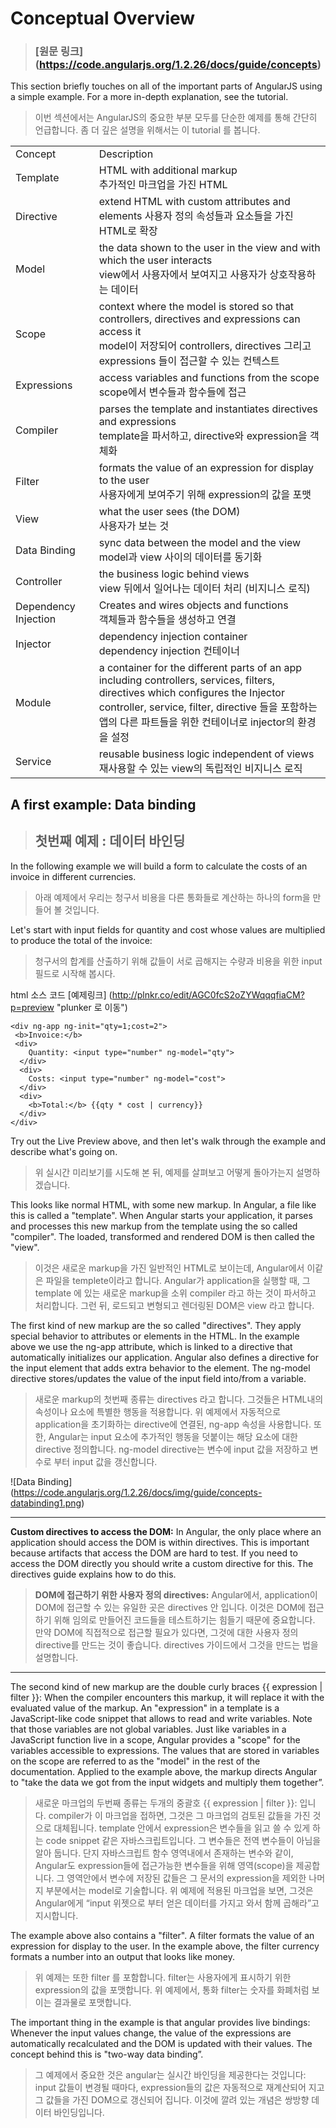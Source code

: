 
# Conceptual Overview 
> ### [원문 링크] (https://code.angularjs.org/1.2.26/docs/guide/concepts)

This section briefly touches on all of the important parts of AngularJS using a simple example. For a more in-depth explanation, see the tutorial.

> 이번 섹션에서는 AngularJS의 중요한 부분 모두를 단순한 예제를 통해 간단히 언급합니다. 좀 더 깊은 설명을 위해서는 이 tutorial 를 봅니다.

<table>
  <tr>
    <td>Concept</td>
    <td>Description</td>
  </tr>
  <tr>
    <td>Template</td>
    <td>HTML with additional markup<br>추가적인 마크업을 가진 HTML</td>
  </tr>
  <tr>
    <td>Directive</td>
    <td>extend HTML with custom attributes and elements
    사용자 정의 속성들과 요소들을 가진 HTML로 확장</td>
  </tr>
  <tr>
    <td>Model</td>
    <td>the data shown to the user in the view and with which the user interacts<br>view에서 사용자에서 보여지고 사용자가 상호작용하는 데이터 </td>
  </tr>
  <tr>
    <td>Scope</td>
    <td>context where the model is stored so that controllers, directives and expressions can access it<br>
    model이 저장되어 controllers, directives 그리고 expressions 들이 접근할 수 있는 컨텍스트</td>
  </tr>
  <tr>
    <td>Expressions</td>
    <td>access variables and functions from the scope<br>
    scope에서 변수들과 함수들에 접근</td>
  </tr>
  <tr>
    <td>Compiler</td>
    <td>parses the template and instantiates directives and expressions<br>
    template을 파서하고, directive와 expression을 객체화</td>
  </tr>
  <tr>
    <td>Filter</td>
    <td>formats the value of an expression for display to the user<br>
    사용자에게 보여주기 위해 expression의 값을 포맷</td>
  </tr>
  <tr>
    <td>View</td>
    <td>what the user sees (the DOM)<br>사용자가 보는 것</td>
  </tr>
  <tr>
    <td>Data Binding</td>
    <td>sync data between the model and the view<br>
    model과 view 사이의 데이터를 동기화</td>
  </tr>
  <tr>
    <td>Controller</td>
    <td>the business logic behind views<br>
    view 뒤에서 일어나는 데이터 처리 (비지니스 로직)</td>
  </tr>
  <tr>
    <td>Dependency Injection</td>
    <td>Creates and wires objects and functions<br>
    객체들과 함수들을 생성하고 연결</td>
  </tr>
  <tr>
    <td>Injector</td>
    <td>dependency injection container<br>
    dependency injection 컨테이너</td>
  </tr>
  <tr>
    <td>Module</td>
    <td>a container for the different parts of an app including controllers, services, filters, directives which configures the Injector<br>
    controller, service, filter, directive 들을 포함하는 앱의 다른 파트들을 위한 컨테이너로 injector의 환경을 설정</td>
  </tr>
  <tr>
    <td>Service</td>
    <td>reusable business logic independent of views<br>
    재사용할 수 있는 view의 독립적인 비지니스 로직</td>
  </tr>
</table>
	
## A first example: Data binding
> ## 첫번째 예제 : 데이터 바인딩

In the following example we will build a form to calculate the costs of an invoice in different currencies.<br>
> 아래 예제에서 우리는 청구서 비용을 다른 통화들로 계산하는 하나의 form을 만들어 볼 것입니다.

Let's start with input fields for quantity and cost whose values are multiplied to produce the total of the invoice:<br>
> 청구서의 합계를 산출하기 위해 값들이 서로 곱해지는 수량과 비용을 위한 input 필드로 시작해 봅시다.

html 소스 코드 [예제링크] (http://plnkr.co/edit/AGC0fcS2oZYWqqqfiaCM?p=preview "plunker 로 이동")


    <div ng-app ng-init="qty=1;cost=2">
     <b>Invoice:</b>
     <div>
        Quantity: <input type="number" ng-model="qty">
      </div>
      <div>
        Costs: <input type="number" ng-model="cost">
      </div>
      <div>
        <b>Total:</b> {{qty * cost | currency}}
      </div>
    </div>

Try out the Live Preview above, and then let's walk through the example and describe what's going on.
> 위 실시간 미리보기를 시도해 본 뒤, 예제를 살펴보고 어떻게 돌아가는지 설명하겠습니다.

This looks like normal HTML, with some new markup. In Angular, a file like this is called a "template". When Angular starts your application, it parses and processes this new markup from the template using the so called "compiler". The loaded, transformed and rendered DOM is then called the "view".

> 이것은 새로운 markup을 가진 일반적인 HTML로 보이는데, Angular에서 이같은 파일을 templete이라고 합니다. Angular가 application을 실행할 때, 그 template 에 있는 새로운 markup을 소위 compiler 라고 하는 것이  파서하고 처리합니다. 그런 뒤, 로드되고 변형되고  렌더링된 DOM은 view 라고 합니다.

The first kind of new markup are the so called "directives". They apply special behavior to attributes or elements in the HTML. In the example above we use the ng-app attribute, which is linked to a directive that automatically initializes our application. Angular also defines a directive for the input element that adds extra behavior to the element. The ng-model directive stores/updates the value of the input field into/from a variable.

> 새로운 markup의 첫번째 종류는 directives 라고 합니다. 그것들은 HTML내의 속성이나 요소에 특별한 행동을 적용합니다. 위 예제에서 자동적으로 application을 초기화하는 directive에 연결된, ng-app 속성을 사용합니다. 또한, Angular는 input 요소에 추가적인 행동을 덧붙이는 해당 요소에 대한  directive 정의합니다. ng-model directive는 변수에 input 값을 저장하고 변수로 부터 input 값을 갱신합니다.

![Data Binding] (https://code.angularjs.org/1.2.26/docs/img/guide/concepts-databinding1.png)

- - - -
**Custom directives to access the DOM:** In Angular, the only place where an application should access the DOM is within directives. This is important because artifacts that access the DOM are hard to test. If you need to access the DOM directly you should write a custom directive for this. The directives guide explains how to do this.

> **DOM에 접근하기 위한 사용자 정의 directives:** Angular에서, application이 DOM에 접근할 수 있는 유일한 곳은 directives 안 입니다. 이것은 DOM에 접근하기 위해 임의로 만들어진 코드들을 테스트하기는 힘들기 때문에 중요합니다. 만약 DOM에 직접적으로 접근할 필요가 있다면, 그것에 대한 사용자 정의 directive를 만드는 것이 좋습니다. directives 가이드에서 그것을 만드는 법을 설명합니다.

- - - -

The second kind of new markup are the double curly braces {{ expression | filter }}: When the compiler encounters this markup, it will replace it with the evaluated value of the markup. An "expression" in a template is a JavaScript-like code snippet that allows to read and write variables. Note that those variables are not global variables. Just like variables in a JavaScript function live in a scope, Angular provides a "scope" for the variables accessible to expressions. The values that are stored in variables on the scope are referred to as the "model" in the rest of the documentation. Applied to the example above, the markup directs Angular to "take the data we got from the input widgets and multiply them together”.

> 새로운 마크업의 두번째 종류는 두개의 중괄호 {{ expression | filter }}: 입니다. compiler가 이 마크업을 접하면, 그것은 그 마크업의 검토된 값들을 가진 것으로 대체됩니다. template 안에서 expression은 변수들을 읽고 쓸 수 있게 하는 code snippet 같은 자바스크립트입니다. 그 변수들은 전역 변수들이 아님을 알아 둡니다. 단지 자바스크립트 함수 영역내에서 존재하는 변수와 같이, Angular도 expression들에 접근가능한 변수들을 위해 영역(scope)을 제공합니다. 그 영역안에서 변수에 저장된 값들은 그 문서의 expression을 제외한 나머지 부분에서는 model로 기술합니다. 위 예제에 적용된 마크업을 보면, 그것은 Angular에게 “input 위젯으로 부터 얻은 데이터를 가지고 와서 함께 곱해라”고 지시합니다. 

The example above also contains a "filter". A filter formats the value of an expression for display to the user. In the example above, the filter currency formats a number into an output that looks like money.

> 위 예제는 또한 filter 를 포함합니다. filter는 사용자에게 표시하기 위한 expression의 값을 포맷합니다. 위 예제에서, 통화 filter는 숫자를 화폐처럼 보이는 결과물로 포맷합니다.

The important thing in the example is that angular provides live bindings: Whenever the input values change, the value of the expressions are automatically recalculated and the DOM is updated with their values. The concept behind this is "two-way data binding”.

> 그 예제에서 중요한 것은 angular는 실시간 바인딩을 제공한다는 것입니다: input 값들이 변경될 때마다, expression들의 값은 자동적으로 재계산되어 지고 그 값들을 가진 DOM으로 갱신되어 집니다. 이것에 깔려 있는 개념은 쌍방향 데이터 바인딩입니다.
